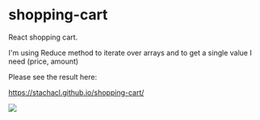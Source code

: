 # shopping-cart
React shopping cart. 

I'm using Reduce method to iterate over arrays and to get a single value I need (price, amount)

Please see the result here:

https://stachacl.github.io/shopping-cart/


<img src="https://ik.imagekit.io/stcl/github/Screen_Shot_2022-10-14_at_1.08.09_pm_08W8Byxk_.png?ik-sdk-version=javascript-1.4.3&updatedAt=1665713367569">
